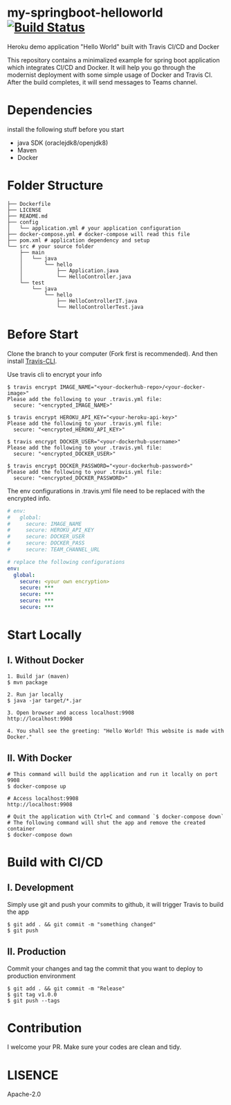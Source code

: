 # my-springboot-helloworld [![Build Status](https://travis-ci.org/daiyanze/my-springboot-helloworld.svg?branch=master)](https://travis-ci.org/daiyanze/my-springboot-helloworld)
Heroku demo application "Hello World" built with Travis CI/CD and Docker

This repository contains a minimalized example for spring boot application which integrates CI/CD and Docker.
It will help you go through the modernist deployment with some simple usage of Docker and Travis CI.
After the build completes, it will send messages to Teams channel.

# Dependencies
install the following stuff before you start
- java SDK (oraclejdk8/openjdk8)
- Maven
- Docker

# Folder Structure
```
├── Dockerfile
├── LICENSE
├── README.md
├── config
│   └── application.yml # your application configuration
├── docker-compose.yml # docker-compose will read this file
├── pom.xml # application dependency and setup
└── src # your source folder
    ├── main
    │   └── java
    │       └── hello
    │           ├── Application.java
    │           └── HelloController.java
    └── test
        └── java
            └── hello
                ├── HelloControllerIT.java
                └── HelloControllerTest.java
```

# Before Start
Clone the branch to your computer (Fork first is recommended).
And then install [Travis-CLI](https://github.com/travis-ci/travis.rb).

Use travis cli to encrypt your info
```shell
$ travis encrypt IMAGE_NAME="<your-dockerhub-repo>/<your-docker-image>"
Please add the following to your .travis.yml file:
  secure: "<encrypted_IMAGE_NAME>"

$ travis encrypt HEROKU_API_KEY="<your-heroku-api-key>"
Please add the following to your .travis.yml file:
  secure: "<encrypted_HEROKU_API_KEY>"

$ travis encrypt DOCKER_USER="<your-dockerhub-username>"
Please add the following to your .travis.yml file:
  secure: "<encrypted_DOCKER_USER>"

$ travis encrypt DOCKER_PASSWORD="<your-dockerhub-password>"
Please add the following to your .travis.yml file:
  secure: "<encrypted_DOCKER_PASSWORD>"
```

The env configurations in .travis.yml file need to be replaced with the encrypted info.
```yml
# env:
#   global:
#     secure: IMAGE_NAME
#     secure: HEROKU_API_KEY
#     secure: DOCKER_USER
#     secure: DOCKER_PASS
#     secure: TEAM_CHANNEL_URL

# replace the following configurations
env:
  global:
    secure: <your own encryption>
    secure: ***
    secure: ***
    secure: ***
    secure: ***
```


# Start Locally
## I. Without Docker
```shell
1. Build jar (maven)
$ mvn package

2. Run jar locally
$ java -jar target/*.jar

3. Open browser and access localhost:9908
http://localhost:9908

4. You shall see the greeting: "Hello World! This website is made with Docker."
```

## II. With Docker
```shell
# This command will build the application and run it locally on port 9908
$ docker-compose up

# Access localhost:9908
http://localhost:9908

# Quit the application with Ctrl+C and command `$ docker-compose down`
# The following command will shut the app and remove the created container
$ docker-compose down
```

# Build with CI/CD
## I. Development
Simply use git and push your commits to github, it will trigger Travis to build the app
```
$ git add . && git commit -m "something changed"
$ git push
```

## II. Production
Commit your changes and tag the commit that you want to deploy to production environment
```
$ git add . && git commit -m "Release"
$ git tag v1.0.0
$ git push --tags
```

# Contribution
I welcome your PR. Make sure your codes are clean and tidy.

# LISENCE
Apache-2.0
